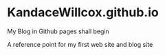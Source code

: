 # KandaceWillcox.github.io
My Blog in Github pages shall begin

A reference point for my first web site and blog site
